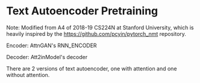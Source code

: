 # Text Autoencoder Pretraining
Note: Modified from A4 of 2018-19 CS224N at Stanford University, which is heavily inspired by the https://github.com/pcyin/pytorch_nmt repository.

Encoder: AttnGAN's RNN_ENCODER

Decoder: Att2inModel's decoder

There are 2 versions of text autoencoder, one with attention and one without attention.
